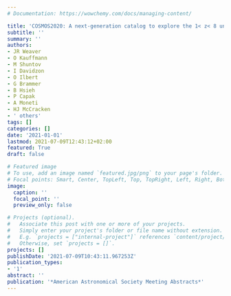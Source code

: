 ```yaml
---
# Documentation: https://wowchemy.com/docs/managing-content/

title: 'COSMOS2020: A next-generation catalog to explore the 1< z< 8 universe'
subtitle: ''
summary: ''
authors:
- JR Weaver
- O Kauffmann
- M Shuntov
- I Davidzon
- O Ilbert
- G Brammer
- B Hsieh
- P Capak
- A Moneti
- HJ McCracken
- ' others'
tags: []
categories: []
date: '2021-01-01'
lastmod: 2021-07-09T12:43:12+02:00
featured: True
draft: false

# Featured image
# To use, add an image named `featured.jpg/png` to your page's folder.
# Focal points: Smart, Center, TopLeft, Top, TopRight, Left, Right, BottomLeft, Bottom, BottomRight.
image:
  caption: ''
  focal_point: ''
  preview_only: false

# Projects (optional).
#   Associate this post with one or more of your projects.
#   Simply enter your project's folder or file name without extension.
#   E.g. `projects = ["internal-project"]` references `content/project/deep-learning/index.md`.
#   Otherwise, set `projects = []`.
projects: []
publishDate: '2021-07-09T10:43:11.967253Z'
publication_types:
- '1'
abstract: ''
publication: '*American Astronomical Society Meeting Abstracts*'
---
```

